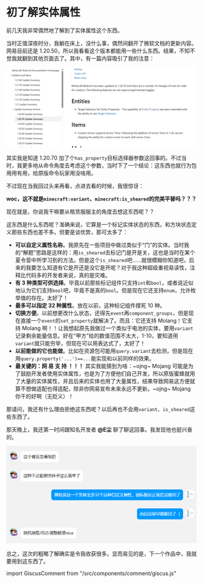 # 初了解实体属性

前几天我非常偶然地了解到了实体属性这个东西。

当时正值深夜时分，我躺在床上，没什么事，偶然间翻开了微软文档的更新内容。网易目前还是 1.20.50，所以我看看这个版本都能用一些什么东西。结果，不知不觉我就翻到其他页面去了。其中，有一篇内容吸引了我的注意：

![1](./img/2025-03-22/1.png)

其实我是知道 1.20.70 加了个`has_property`目标选择器参数这回事的。不过当时，我更多地从命令角度去考虑这个参数，当时下了一个结论：这东西也就行为包用用有用，给原版命令玩家用没啥用。

不过现在当我回过头来再看，点进去看的时候，我很惊讶：

**woc，这不就是`minecraft:variant`、`minecraft:is_sheared`的完美平替吗？？？**

现在就是，你说我干嘛要从租赁服服主的角度去想这东西呢？？

这东西是什么东西呢？准确来说，它算是一个标记实体状态的东西，和方块状态定义那些东西也差不多。但要是谈优势，那可太多了：

- **可以自定义属性名称**。我原先在一些项目中做过类似于“门”的实体。当时我的“解题”思路是这样的：用`is_sheared`去标记门是开是关，这也是当时在某个夏令营中所学习到的方法。但是这个`is_sheared`吧……就很模糊你知道吧，后来的我要怎么知道有它是开还是没它是开呢？对于我这种超级重视易读性，注释比代码多的开发者来说，真的是灾难。
- **有 3 种类型可供选择**。毕竟以前那些标记组件只支持`int`和`bool`，或者说近似地认为它们支持`bool`吧，毕竟不是真的`bool`。但是现在它还支持`enum`，允许枚举值的存在。太好了！
- **最多可以指定 32 种属性**。放在以前，这种标记组件撑死 10 种。
- **切换方便**。以前想更改什么状态，还得先`event`再`component_groups`，但是现在直接一个`event`的`set_property`就解决了。而且：它还支持 Molang！它支持 Molang 啊！！让我想起原先我做过一个类似于电池的实体，要用`variant`记录剩余能量信息。好在“甲方”给的数值范围不太大，1-10，要知道用`variant`就只能穷举，但现在可以用表达式了，太好了！
- **以前能做的它也能做**。比如在资源包可能用`query.variant`去检测，但是现在用`query.property('...')==...`能实现和以前同样的效果。
- **最关键的：网 易 支 持 ！！！** 其实我能猜到为啥：~ojng~ Mojang 可能是为了鼓励开发者使用实体属性，也是为了方便他们自己开发，所以原版蜜蜂就用了大量的实体属性，并且后来的实体也用了大量属性，结果导致网易这方便就算不想做适配也得适配，除非你网易宣布未来永远不更新。~ojng~ Mojang 你干的好啊（无贬义）！

那请问，我还有什么理由拒绝这东西呢？以后再也不会用`variant`、`is_sheared`这些东西了。

那天晚上，我还第一时间跟知名开发者 **@E尘** 聊了聊这回事。我发现他也挺兴奋的。

![2](./img/2025-03-22/2.png)

总之，这次的粗略了解确实是令我收获很多。显而易见的是，下一个作品中，我就要用到这东西了。

import GiscusComment from "/src/components/comment/giscus.js"

<GiscusComment/>
